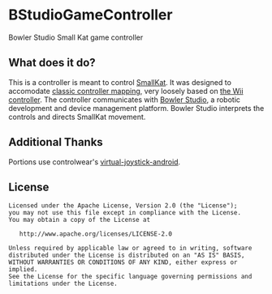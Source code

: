 # BStudioGameController
Bowler Studio Small Kat game controller

## What does it do?
This is a controller is meant to control [SmallKat](https://hackaday.io/messages/room/279391).
It was designed to accomodate [classic controller mapping](https://github.com/javatechs/WiiChuck#classic-controller-mapping), 
very loosely based on [the Wii controller](https://en.wikipedia.org/wiki/Wii_Classic_Controller). The controller communicates with [Bowler Studio](http://commonwealthrobotics.com/), a robotic development and device management platform. Bowler Studio interprets the controls and directs SmallKat movement.

## Additional Thanks
Portions use controlwear's [virtual-joystick-android](https://github.com/controlwear/virtual-joystick-android).

## License
```
Licensed under the Apache License, Version 2.0 (the "License");
you may not use this file except in compliance with the License.
You may obtain a copy of the License at

   http://www.apache.org/licenses/LICENSE-2.0

Unless required by applicable law or agreed to in writing, software
distributed under the License is distributed on an "AS IS" BASIS,
WITHOUT WARRANTIES OR CONDITIONS OF ANY KIND, either express or implied.
See the License for the specific language governing permissions and
limitations under the License.
```
